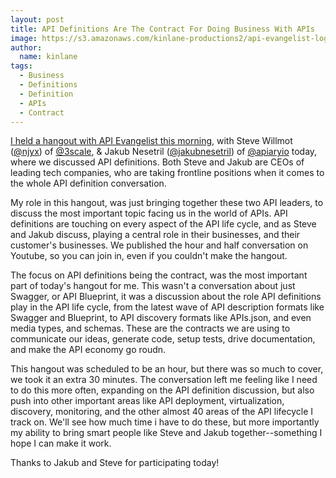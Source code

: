 ```yaml
---
layout: post
title: API Definitions Are The Contract For Doing Business With APIs
image: https://s3.amazonaws.com/kinlane-productions2/api-evangelist-logos/api-evangelist-butterfly-vertical.png
author:
  name: kinlane
tags:
  - Business
  - Definitions
  - Definition
  - APIs
  - Contract
---
```

[I held a hangout with API Evangelist this morning](https://plus.google.com/u/0/events/cl74hjb3vikaorq1o506seejl7s), with Steve Willmot ([@njyx](https://twitter.com/njyx)) of [@3scale](https://twitter.com/3scale), & Jakub Nesetril ([@jakubnesetril](https://twitter.com/jakubnesetril)) of [@apiaryio](https://twitter.com/apiaryio) today, where we discussed API definitions. Both Steve and Jakub are CEOs of leading tech companies, who are taking frontline positions when it comes to the whole API definition conversation.

My role in this hangout, was just bringing together these two API leaders, to discuss the most important topic facing us in the world of APIs. API definitions are touching on every aspect of the API life cycle, and as Steve and Jakub discuss, playing a central role in their businesses, and their customer's businesses. We published the hour and half conversation on Youtube, so you can join in, even if you couldn't make the hangout.

The focus on API definitions being the contract, was the most important part of today's hangout for me. This wasn't a conversation about just Swagger, or API Blueprint, it was a discussion about the role API definitions play in the API life cycle, from the latest wave of API description formats like Swagger and Blueprint, to API discovery formats like APIs.json, and even media types, and schemas. These are the contracts we are using to communicate our ideas, generate code, setup tests, drive documentation, and make the API economy go roudn.

This hangout was scheduled to be an hour, but there was so much to cover, we took it an extra 30 minutes. The conversation left me feeling like I need to do this more often, expanding on the API definition discussion, but also push into other important areas like API deployment, virtualization, discovery, monitoring, and the other almost 40 areas of the API lifecycle I track on. We'll see how much time i have to do these, but more importantly my ability to bring smart people like Steve and Jakub together--something I hope I can make it work.

Thanks to Jakub and Steve for participating today!